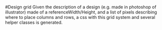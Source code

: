 #Design grid
Given the description of a design (e.g. made in photoshop of illustrator) made of a referenceWidth/Height, and a list of pixels describing where to place columns and rows, a css with this grid system and several helper classes is generated.
